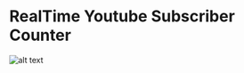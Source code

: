 # RealTime Youtube Subscriber Counter 

![alt text](https://is1-ssl.mzstatic.com/image/thumb/Purple49/v4/b4/90/83/b49083ef-2a8b-d454-43c0-750bb38d88f1/source/512x512bb.jpg)
